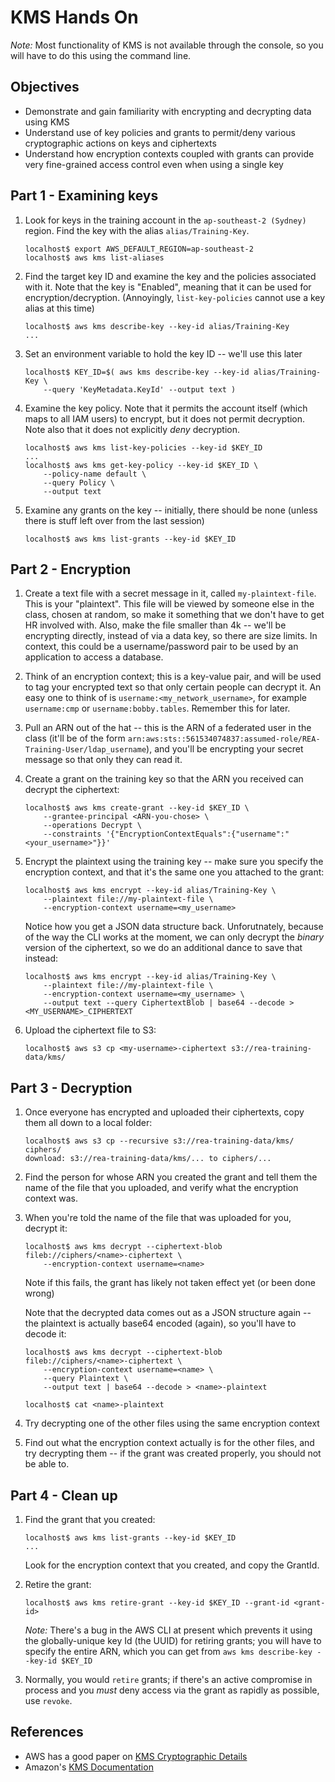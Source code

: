 # KMS Hands On

*Note:* Most functionality of KMS is not available through the console, so you will have
to do this using the command line.

## Objectives

* Demonstrate and gain familiarity with encrypting and decrypting data using KMS
* Understand use of key policies and grants to permit/deny various
  cryptographic actions on keys and ciphertexts
* Understand how encryption contexts coupled with grants can provide very
  fine-grained access control even when using a single key

## Part 1 - Examining keys

1. Look for keys in the training account in the `ap-southeast-2 (Sydney)`
   region. Find the key with the alias `alias/Training-Key`.

    ```
    localhost$ export AWS_DEFAULT_REGION=ap-southeast-2
    localhost$ aws kms list-aliases
    ```

1. Find the target key ID and examine the key and the policies associated with
   it. Note that the key is "Enabled", meaning that it can be used for
   encryption/decryption. (Annoyingly, `list-key-policies` cannot use a key alias at
   this time)

    ```
    localhost$ aws kms describe-key --key-id alias/Training-Key
    ...
    ```

1. Set an environment variable to hold the key ID -- we'll use this later

    ```
    localhost$ KEY_ID=$( aws kms describe-key --key-id alias/Training-Key \
        --query 'KeyMetadata.KeyId' --output text )
    ```

1. Examine the key policy. Note that it permits the account itself (which maps to
   all IAM users) to encrypt, but it does not permit decryption.
   Note also that it does not explicitly _deny_ decryption.

    ```
    localhost$ aws kms list-key-policies --key-id $KEY_ID
    ...
    localhost$ aws kms get-key-policy --key-id $KEY_ID \
        --policy-name default \
        --query Policy \
        --output text
    ```

1. Examine any grants on the key -- initially, there should be none (unless there is stuff left over from the last session)

    ```
    localhost$ aws kms list-grants --key-id $KEY_ID
    ```

## Part 2 - Encryption

1. Create a text file with a secret message in it, called `my-plaintext-file`.
   This is your "plaintext".
   This file will be viewed by someone else in the class, chosen at random,
   so make it something that we don't have to get HR involved
   with. Also, make the file smaller than 4k -- we'll be encrypting directly,
   instead of via a data key, so there are size limits. In context, this could be
   a username/password pair to be used by an application to access a database.
1. Think of an encryption context; this is a key-value pair, and will be used to
   tag your encrypted text so that only certain people can decrypt it. An easy
   one to think of is `username:<my_network_username>`, for example
   `username:cmp` or `username:bobby.tables`. Remember this for later.
1. Pull an ARN out of the hat -- this is the ARN of a federated user in the class 
   (it'll be of the form `arn:aws:sts::561534074837:assumed-role/REA-Training-User/ldap_username`), 
   and you'll be encrypting your secret message so that only they can read
   it.
1. Create a grant on the training key so that the ARN you received can decrypt
   the ciphertext:

    ```
    localhost$ aws kms create-grant --key-id $KEY_ID \
        --grantee-principal <ARN-you-chose> \
        --operations Decrypt \
        --constraints '{"EncryptionContextEquals":{"username":"<your_username>"}}'
    ```

1. Encrypt the plaintext using the training key -- make sure you specify the
   encryption context, and that it's the same one you attached to the grant:

    ```
    localhost$ aws kms encrypt --key-id alias/Training-Key \
        --plaintext file://my-plaintext-file \
        --encryption-context username=<my_username>
    ```

    Notice how you get a JSON data structure back. Unforutnately, because of the
    way the CLI works at the moment, we can only decrypt the _binary_ version of
    the ciphertext, so we do an additional dance to save that instead:

    ```
    localhost$ aws kms encrypt --key-id alias/Training-Key \
        --plaintext file://my-plaintext-file \
        --encryption-context username=<my_username> \
        --output text --query CiphertextBlob | base64 --decode > <MY_USERNAME>_CIPHERTEXT
    ```

1. Upload the ciphertext file to S3:

    ```
    localhost$ aws s3 cp <my-username>-ciphertext s3://rea-training-data/kms/
    ```

## Part 3 - Decryption

1. Once everyone has encrypted and uploaded their ciphertexts, copy them all down
   to a local folder:

    ```
    localhost$ aws s3 cp --recursive s3://rea-training-data/kms/ ciphers/
    download: s3://rea-training-data/kms/... to ciphers/...
    ```

1. Find the person for whose ARN you created the grant and tell them the name of
   the file that you uploaded, and verify what the encryption context was.
1. When you're told the name of the file that was uploaded for you, decrypt it:

    ```
    localhost$ aws kms decrypt --ciphertext-blob fileb://ciphers/<name>-ciphertext \
        --encryption-context username=<name>
    ```

   Note if this fails, the grant has likely not taken effect yet (or been done wrong)

   Note that the decrypted data comes out as a JSON structure again -- the
   plaintext is actually base64 encoded (again), so you'll have to decode it:

    ```
    localhost$ aws kms decrypt --ciphertext-blob fileb://ciphers/<name>-ciphertext \
        --encryption-context username=<name> \
        --query Plaintext \
        --output text | base64 --decode > <name>-plaintext

    localhost$ cat <name>-plaintext
    ```

1. Try decrypting one of the other files using the same encryption context
1. Find out what the encryption context actually is for the other files, and try
   decrypting them -- if the grant was created properly, you should not be able
   to.

## Part 4 - Clean up

1. Find the grant that you created:

    ```
    localhost$ aws kms list-grants --key-id $KEY_ID
    ...
    ```
   
   Look for the encryption context that you created, and copy the GrantId.
1. Retire the grant:

    ```
    localhost$ aws kms retire-grant --key-id $KEY_ID --grant-id <grant-id>
    ```

   *Note:* There's a bug in the AWS CLI at present which prevents it using the
   globally-unique key Id (the UUID) for retiring grants; you will have to
   specify the entire ARN, which you can get from `aws kms describe-key --key-id
   $KEY_ID`
1. Normally, you would `retire` grants; if there's an active compromise in process
   and you *must* deny access via the grant as rapidly as possible, use `revoke`.

## References

* AWS has a good paper on [KMS Cryptographic
Details](https://d0.awsstatic.com/whitepapers/KMS-Cryptographic-Details.pdf)
* Amazon's [KMS Documentation](http://aws.amazon.com/documentation/kms/)

